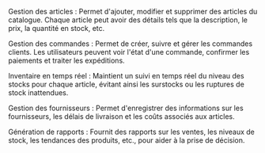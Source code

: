 Gestion des articles : Permet d'ajouter, modifier et supprimer des articles du catalogue. Chaque article peut avoir des détails tels que la description, le prix, la quantité en stock, etc.

Gestion des commandes : Permet de créer, suivre et gérer les commandes clients. Les utilisateurs peuvent voir l'état d'une commande, confirmer les paiements et traiter les expéditions.

Inventaire en temps réel : Maintient un suivi en temps réel du niveau des stocks pour chaque article, évitant ainsi les surstocks ou les ruptures de stock inattendues.

Gestion des fournisseurs : Permet d'enregistrer des informations sur les fournisseurs, les délais de livraison et les coûts associés aux articles.

Génération de rapports : Fournit des rapports sur les ventes, les niveaux de stock, les tendances des produits, etc., pour aider à la prise de décision.

